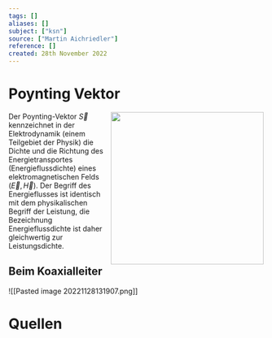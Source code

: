 ```yaml
---
tags: []
aliases: []
subject: ["ksn"]
source: ["Martin Aichriedler"]
reference: []
created: 28th November 2022
---
```


# Poynting Vektor
<img align="right" width="0px" height="18px"/><img src="https://upload.wikimedia.org/wikipedia/commons/thumb/2/2e/DipoleRadiation.gif/450px-DipoleRadiation.gif" align="right" width="300px" height="300px"/>
Der Poynting-Vektor $\vec S$ kennzeichnet in der Elektrodynamik (einem Teilgebiet der Physik) die Dichte und die Richtung des Energietransportes (Energieflussdichte) eines elektromagnetischen Felds $(\vec E,\vec H)$. Der Begriff des Energieflusses ist identisch mit dem physikalischen Begriff der Leistung, die Bezeichnung Energieflussdichte ist daher gleichwertig zur Leistungsdichte.


## Beim Koaxialleiter
![[Pasted image 20221128131907.png]]
# Quellen